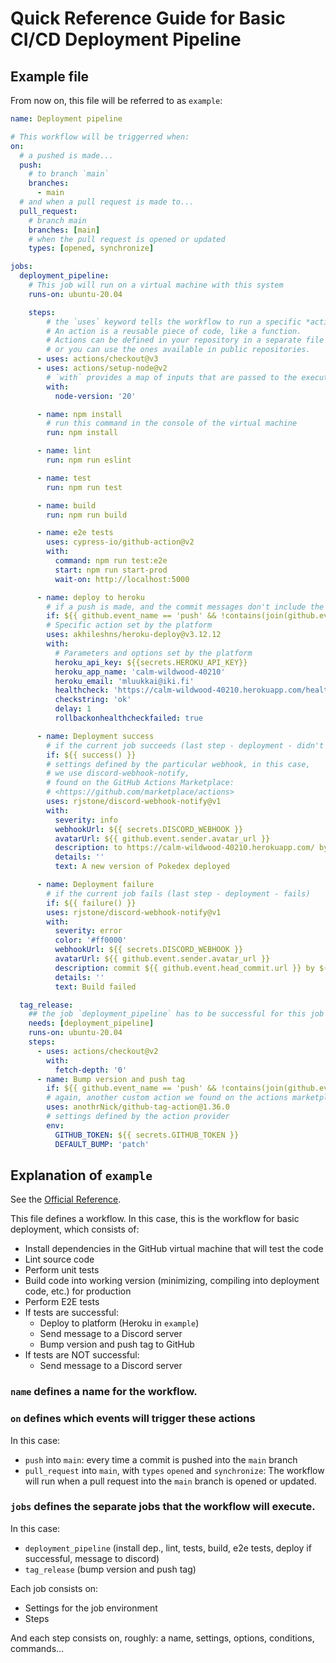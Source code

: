 # Quick Reference Guide for Basic CI/CD Deployment Pipeline

## Example file

From now on, this file will be referred to as `example`:

```yaml
name: Deployment pipeline

# This workflow will be triggerred when:
on:
  # a pushed is made...
  push:
    # to branch `main`
    branches:
      - main
  # and when a pull request is made to...
  pull_request:
    # branch main
    branches: [main]
    # when the pull request is opened or updated
    types: [opened, synchronize]

jobs:
  deployment_pipeline:
    # This job will run on a virtual machine with this system
    runs-on: ubuntu-20.04

    steps:
        # the `uses` keyword tells the workflow to run a specific *action*. 
        # An action is a reusable piece of code, like a function. 
        # Actions can be defined in your repository in a separate file 
        # or you can use the ones available in public repositories.
      - uses: actions/checkout@v3
      - uses: actions/setup-node@v2
        # `with` provides a map of inputs that are passed to the executed workflow
        with:
          node-version: '20'

      - name: npm install
        # run this command in the console of the virtual machine
        run: npm install

      - name: lint
        run: npm run eslint

      - name: test
        run: npm run test

      - name: build
        run: npm run build

      - name: e2e tests
        uses: cypress-io/github-action@v2
        with:
          command: npm run test:e2e
          start: npm run start-prod
          wait-on: http://localhost:5000

      - name: deploy to heroku
        # if a push is made, and the commit messages don't include the expression '#skip' (to skip deployment)
        if: ${{ github.event_name == 'push' && !contains(join(github.event.commits.*.message, ''), '#skip') }}
        # Specific action set by the platform
        uses: akhileshns/heroku-deploy@v3.12.12
        with:
          # Parameters and options set by the platform
          heroku_api_key: ${{secrets.HEROKU_API_KEY}}
          heroku_app_name: 'calm-wildwood-40210'
          heroku_email: 'mluukkai@iki.fi'
          healthcheck: 'https://calm-wildwood-40210.herokuapp.com/health'
          checkstring: 'ok'
          delay: 1
          rollbackonhealthcheckfailed: true

      - name: Deployment success
        # if the current job succeeds (last step - deployment - didn't fail)
        if: ${{ success() }}
        # settings defined by the particular webhook, in this case,
        # we use discord-webhook-notify,
        # found on the GitHub Actions Marketplace:
        # <https://github.com/marketplace/actions>
        uses: rjstone/discord-webhook-notify@v1
        with:
          severity: info
          webhookUrl: ${{ secrets.DISCORD_WEBHOOK }}
          avatarUrl: ${{ github.event.sender.avatar_url }}
          description: to https://calm-wildwood-40210.herokuapp.com/ by ${{ github.event.head_commit.author.username }}
          details: ''
          text: A new version of Pokedex deployed

      - name: Deployment failure
        # if the current job fails (last step - deployment - fails)
        if: ${{ failure() }}
        uses: rjstone/discord-webhook-notify@v1
        with:
          severity: error
          color: '#ff0000'
          webhookUrl: ${{ secrets.DISCORD_WEBHOOK }}
          avatarUrl: ${{ github.event.sender.avatar_url }}
          description: commit ${{ github.event.head_commit.url }} by ${{ github.event.head_commit.author.username }} broke the build :(
          details: ''
          text: Build failed

  tag_release:
    ## the job `deployment_pipeline` has to be successful for this job to execute
    needs: [deployment_pipeline]
    runs-on: ubuntu-20.04
    steps:
      - uses: actions/checkout@v2
        with:
          fetch-depth: '0'
      - name: Bump version and push tag
        if: ${{ github.event_name == 'push' && !contains(join(github.event.commits.*.message, ''), '#skip') }}
        # again, another custom action we found on the actions marketplace
        uses: anothrNick/github-tag-action@1.36.0
        # settings defined by the action provider
        env:
          GITHUB_TOKEN: ${{ secrets.GITHUB_TOKEN }}
          DEFAULT_BUMP: 'patch'
```

## Explanation of `example`

See the [Official Reference](https://docs.github.com/en/actions/using-workflows/workflow-syntax-for-github-actions>).

This file defines a workflow. In this case, this is the workflow for basic deployment, which consists of:

- Install dependencies in the GitHub virtual machine that will test the code
- Lint source code
- Perform unit tests
- Build code into working version (minimizing, compiling into deployment code, etc.) for production
- Perform E2E tests
- If tests are successful:
    - Deploy to platform (Heroku in `example`)
    - Send message to a Discord server
    - Bump version and push tag to GitHub
- If tests are NOT successful:
    - Send message to a Discord server

### `name` defines a name for the workflow.


### `on` defines which events will trigger these actions

In this case:

- `push` into `main`: every time a commit is pushed into the `main` branch
- `pull_request` into `main`, with `types` `opened` and `synchronize`: The workflow will run when a pull request into the `main` branch is opened or updated.

### `jobs` defines the separate jobs that the workflow will execute.

In this case:

- `deployment_pipeline` (install dep., lint, tests, build, e2e tests, deploy if successful, message to discord)
- `tag_release` (bump version and push tag)

Each job consists on:

- Settings for the job environment
- Steps

And each step consists on, roughly: a name, settings, options, conditions, commands...
